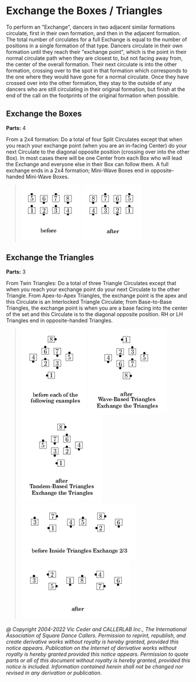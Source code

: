 
# Exchange the Boxes / Triangles

To perform an "Exchange", dancers in two adjacent similar
formations circulate, first in their own formation, and then in the
adjacent formation. The total number of circulates for a full
Exchange is equal to the number of positions in a single formation of
that type. Dancers circulate in their own formation until they reach
their "exchange point", which is the point in their normal circulate
path when they are closest to, but not facing away from, the center
of the overall formation. Their next circulate is into the other
formation, crossing over to the spot in that formation which
corresponds to the one where they would have gone for a normal
circulate. Once they have crossed over into the other formation, they
stay to the outside of any dancers who are still circulating in their
original formation, but finish at the end of the call on the
footprints of the original formation when possible.
## Exchange the Boxes
**Parts:** 4  


From a 2x4 formation: Do a total of four Split Circulates
except that when you reach your exchange point (when you are an
in-facing Center) do your next Circulate to the diagonal opposite
position (crossing over into the other Box). In most cases there will
be one Center from each Box who will lead the Exchange and everyone
else in their Box can follow them. A full exchange ends in a 2x4
formation; Mini-Wave Boxes end in opposite-handed Mini-Wave Boxes.

> 
> ![alt](exchange_the_box-1.png)
> ![alt](exchange_the_box-2.png)
> 
## Exchange the Triangles
**Parts:** 3  


From Twin Triangles: Do a total of three Triangle Circulates
except that when you reach your exchange point do your next Circulate
to the other Triangle. From Apex-to-Apex Triangles, the exchange
point is the apex and this Circulate is an Interlocked Triangle
Circulate; from Base-to-Base Triangles, the exchange point is when
you are a base facing into the center of the set and this Circulate
is to the diagonal opposite position. RH or LH Triangles end in
opposite-handed Triangles.

> 
> ![alt](exchange_the_box-3.png)
> ![alt](exchange_the_box-4.png)
> ![alt](exchange_the_box-5.png)  
> ![alt](exchange_the_box-6.png)
> ![alt](exchange_the_box-7.png)
> 
###### @ Copyright 2004-2022 Vic Ceder and CALLERLAB Inc., The International Association of Square Dance Callers. Permission to reprint, republish, and create derivative works without royalty is hereby granted, provided this notice appears. Publication on the Internet of derivative works without royalty is hereby granted provided this notice appears. Permission to quote parts or all of this document without royalty is hereby granted, provided this notice is included. Information contained herein shall not be changed nor revised in any derivation or publication.
